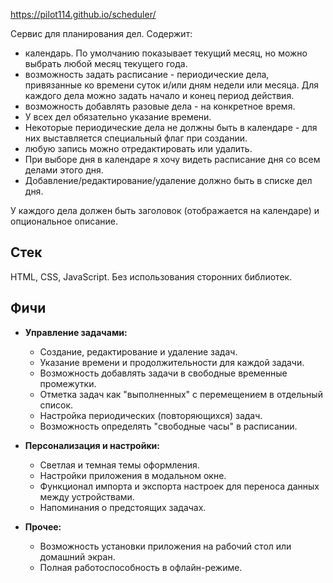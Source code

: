https://pilot114.github.io/scheduler/

Cервис для планирования дел. Содержит:

* календарь. По умолчанию показывает текущий месяц, но можно выбрать любой месяц текущего года.
* возможность задать расписание - периодические дела, привязанные ко времени суток и/или дням недели или месяца.
  Для каждого дела можно задать начало и конец период действия.
* возможность добавлять разовые дела - на конкретное время.
* У всех дел обязательно указание времени.
* Некоторые периодические дела не должны быть в календаре - для них выставляется специальный флаг при создании.
* любую запись можно отредактировать или удалить.
* При выборе дня в календаре я хочу видеть расписание дня со всем делами этого дня.
* Добавление/редактирование/удаление должно быть в списке дел дня.

У каждого дела должен быть заголовок (отображается на календаре) и опциональное описание.

## Стек

HTML, CSS, JavaScript. Без использования сторонних библиотек.

## Фичи

- **Управление задачами:**
  - Создание, редактирование и удаление задач.
  - Указание времени и продолжительности для каждой задачи.
  - Возможность добавлять задачи в свободные временные промежутки.
  - Отметка задач как "выполненных" с перемещением в отдельный список.
  - Настройка периодических (повторяющихся) задач.
  - Возможность определять "свободные часы" в расписании.

- **Персонализация и настройки:**
  - Светлая и темная темы оформления.
  - Настройки приложения в модальном окне.
  - Функционал импорта и экспорта настроек для переноса данных между устройствами.
  - Напоминания о предстоящих задачах.

- **Прочее:**
  - Возможность установки приложения на рабочий стол или домашний экран.
  - Полная работоспособность в офлайн-режиме.

